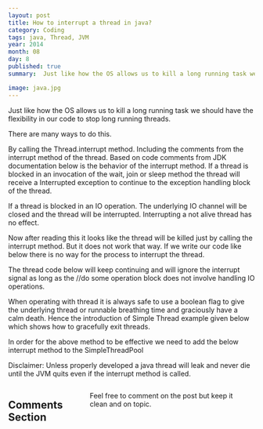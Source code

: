```yaml
---
layout: post
title: How to interrupt a thread in java?
category: Coding
tags: java, Thread, JVM
year: 2014
month: 08
day: 8
published: true
summary:  Just like how the OS allows us to kill a long running task we should have the flexibility in our code to stop long running threads.

image: java.jpg
---
```

Just like how the OS allows us to kill a long running task we should have the flexibility in our code to stop long running threads.

There are many ways to do this.

By calling the Thread.interrupt method. Including the comments from the interrupt method of the thread. Based on code comments from JDK documentation below is the behavior of the interrupt method. If a thread is blocked in an invocation of the wait, join or sleep method the thread will receive a Interrupted exception to continue to the exception handling block of the thread.

If a thread is blocked in an IO operation. The underlying IO channel will be closed and the thread will be interrupted. Interrupting a not alive thread has no effect.

Now after reading this it looks like the thread will be killed just by calling the interrupt method. But it does not work that way. If we write our code like below there is no way for the process to interrupt the thread.

The thread code below will keep continuing and will ignore the interrupt signal as long as the //do some operation block does not involve handling IO operations. 

<script src="https://gist.github.com/vallur/dbcc5916bb8cf972b67a.js"></script>

When operating with thread it is always safe to use a boolean flag to give the underlying thread or runnable breathing time and graciously have a calm death. Hence the introduction of Simple Thread example given below which shows how to gracefully exit threads.

<script src="https://gist.github.com/vallur/33ffbda211665a2dfa85.js"></script>

In order for the above method to be effective we need to add the below interrupt method to the SimpleThreadPool 

<script src="https://gist.github.com/vallur/960b4101f15e7f989674.js"></script>

Disclaimer: Unless properly developed a java thread will leak and never die until the JVM quits even if the interrupt method is called.

<div class="row">	
    <div class="span9 columns">    
		<h2>Comments Section</h2>
	    <p>Feel free to comment on the post but keep it clean and on topic.</p>	
		<div id="disqus_thread"></div>
		<script type="text/javascript">
			/* * * CONFIGURATION VARIABLES: EDIT BEFORE PASTING INTO YOUR WEBPAGE * * */
			var disqus_shortname = 'vallur'; // required: replace example with your forum shortname
			var disqus_identifier = '{{ page.url }}';
			var disqus_url = 'http://vallur.github.io{{ page.url }}';
			
			/* * * DON'T EDIT BELOW THIS LINE * * */
			(function() {
				var dsq = document.createElement('script'); dsq.type = 'text/javascript'; dsq.async = true;
				dsq.src = 'http://' + disqus_shortname + '.disqus.com/embed.js';
				(document.getElementsByTagName('head')[0] || document.getElementsByTagName('body')[0]).appendChild(dsq);
			})();
		</script>
		<noscript>Please enable JavaScript to view the <a href="http://disqus.com/?ref_noscript">comments powered by Disqus.</a></noscript>
		<a href="http://disqus.com" class="dsq-brlink">blog comments powered by <span class="logo-disqus">Disqus</span></a>
	</div>
</div>

<!-- Twitter -->
<script>!function(d,s,id){var js,fjs=d.getElementsByTagName(s)[0];if(!d.getElementById(id)){js=d.createElement(s);js.id=id;js.src="//platform.twitter.com/widgets.js";fjs.parentNode.insertBefore(js,fjs);}}(document,"script","twitter-wjs");</script>

<!-- Google + -->
<script type="text/javascript">
  (function() {
    var po = document.createElement('script'); po.type = 'text/javascript'; po.async = true;
    po.src = 'https://apis.google.com/js/plusone.js';
    var s = document.getElementsByTagName('script')[0]; s.parentNode.insertBefore(po, s);
  })();
</script>
